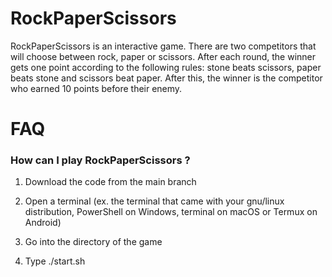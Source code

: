 # RockPaperScissors

RockPaperScissors is an interactive game. There are two competitors that will choose between rock, paper or scissors. After each round, the winner gets one point according to the following rules: stone beats scissors, paper beats stone and scissors beat paper. After this, the winner is the competitor who earned 10 points before their enemy.

# FAQ

### How can I play RockPaperScissors ?

1) Download the code from the main branch

2) Open a terminal (ex. the terminal that came with your gnu/linux distribution, PowerShell on Windows, terminal on macOS or Termux on Android)

3) Go into the directory of the game

4) Type ./start.sh
